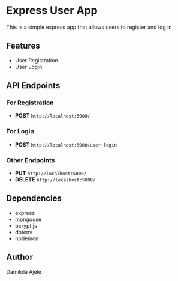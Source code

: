 # Express User App
This is a simple express app that allows users to register and log in

## Features
- User Registration
- User Login

## API Endpoints
### For Registration
- **POST** `http://localhost:5000/`

### For Login
- **POST** `http://localhost:5000/user-login`

### Other Endpoints
- **PUT** `http://localhost:5000/`
- **DELETE** `http://localhost:5000/`

## Dependencies
- express
- mongoose
- bcrypt.js
- dotenv
- nodemon

## Author
Damilola Ajele